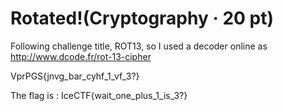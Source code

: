 # Rotated!(Cryptography · 20 pt)

Following challenge title, ROT13, so I used a decoder online as http://www.dcode.fr/rot-13-cipher

VprPGS{jnvg_bar_cyhf_1_vf_3?}

The flag is : IceCTF{wait_one_plus_1_is_3?}
